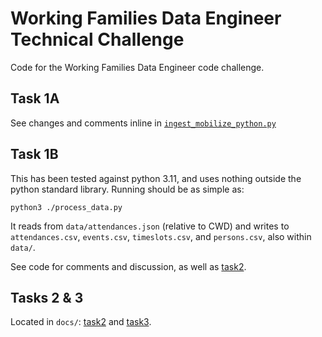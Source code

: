 # Working Families Data Engineer Technical Challenge 
Code for the Working Families Data Engineer code challenge. 

## Task 1A

See changes and comments inline in [`ingest_mobilize_python.py`](ingest_mobilize_python.py)

## Task 1B

This has been tested against python 3.11, and uses nothing outside the python standard library. Running should be as simple as:

```
python3 ./process_data.py
```

It reads from `data/attendances.json` (relative to CWD) and writes to `attendances.csv`, `events.csv`, `timeslots.csv`, and `persons.csv`, also within `data/`.

See code for comments and discussion, as well as [task2](docs/task2.md).

## Tasks 2 & 3

Located in `docs/`: [task2](docs/task2.md) and [task3](docs/task3.md).



